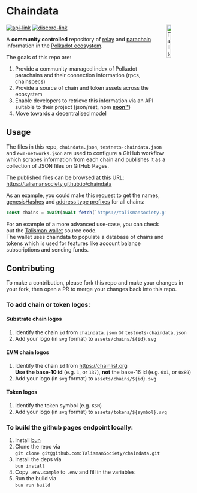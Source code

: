 # Chaindata

<img src="assets/talisman.svg" alt="Talisman" width="15%" align="right" />

[![api-link](https://img.shields.io/website?label=api&logo=github&logoColor=white&style=flat-square&up_message=online&down_message=offline&url=https%3A%2F%2Ftalismansociety.github.io%2Fchaindata)](https://talismansociety.github.io/chaindata)
[![discord-link](https://img.shields.io/discord/858891448271634473?logo=discord&logoColor=white&style=flat-square)](https://discord.gg/talisman)

A **community controlled** repository of [relay](https://wiki.polkadot.network/docs/learn-architecture#relay-chain) and [parachain](https://wiki.polkadot.network/docs/learn-architecture#parachain-and-parathread-slots) information in the [Polkadot ecosystem](https://polkadot.network/).

The goals of this repo are:

1. Provide a community-managed index of Polkadot parachains and their connection information (rpcs, chainspecs)
1. Provide a source of chain and token assets across the ecosystem
1. Enable developers to retrieve this information via an API suitable to their project (json/rest, npm [**soon™**](https://github.com/TalismanSociety/chaindata/issues/35))
1. Move towards a decentralised model

## Usage

The files in this repo, `chaindata.json`, `testnets-chaindata.json` and `evm-networks.json` are used to configure a GitHub workflow which scrapes information from each chain and publishes it as a collection of JSON files on GitHub Pages.

The published files can be browsed at this URL: https://talismansociety.github.io/chaindata

As an example, you could make this request to get the names, [genesisHashes](## 'the hash of the first block on the chain') and [address type prefixes](https://wiki.polkadot.network/docs/learn-account-advanced#address-format) for all chains:

```ts
const chains = await(await fetch(`https://talismansociety.github.io/chaindata/chains.json`)).json()
```

For an example of a more advanced use-case, you can check out the [Talisman wallet](https://github.com/TalismanSociety/talisman) source code.  
The wallet uses chaindata to populate a database of chains and tokens which is used for features like account balance subscriptions and sending funds.

## Contributing

To make a contribution, please fork this repo and make your changes in your fork, then open a PR to merge your changes back into this repo.

### To add chain or token logos:

#### Substrate chain logos

1. Identify the chain `id` from `chaindata.json` or `testnets-chaindata.json`
1. Add your logo (in `svg` format) to `assets/chains/${id}.svg`

#### EVM chain logos

1. Identify the chain `id` from https://chainlist.org  
   **Use the base-10 id** (e.g. `1`, or `137`), **not** the base-16 id (e.g. `0x1`, or `0x89`)
1. Add your logo (in `svg` format) to `assets/chains/${id}.svg`

#### Token logos

1. Identify the token symbol (e.g. `KSM`)
1. Add your logo (in `svg` format) to `assets/tokens/${symbol}.svg`

### To build the github pages endpoint locally:

1. Install [bun](bun.sh)
1. Clone the repo via  
   `git clone git@github.com:TalismanSociety/chaindata.git`
1. Install the deps via  
   `bun install`
1. Copy `.env.sample` to `.env` and fill in the variables
1. Run the build via  
   `bun run build`
